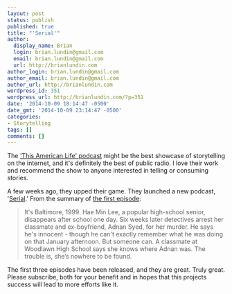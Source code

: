 ```yaml
---
layout: post
status: publish
published: true
title: "'Serial'"
author:
  display_name: Brian
  login: brian.lundin@gmail.com
  email: brian.lundin@gmail.com
  url: http://brianlundin.com
author_login: brian.lundin@gmail.com
author_email: brian.lundin@gmail.com
author_url: http://brianlundin.com
wordpress_id: 351
wordpress_url: http://brianlundin.com/?p=351
date: '2014-10-09 18:14:47 -0500'
date_gmt: '2014-10-09 23:14:47 -0500'
categories:
- Storytelling
tags: []
comments: []
---
```

<p>The <a href="http://www.thisamericanlife.org">'This American Life' podcast</a> might be the best showcase of storytelling on the internet, and it's definitely the best of public radio. I love their work and recommend the show to anyone interested in telling or consuming stories.</p>
<p>A few weeks ago, they upped their game. They launched a new podcast, '<a href="http://serialpodcast.org">Serial</a>.' From the summary of <a href="http://serialpodcast.org/season-one/1/the-alibi">the first episode</a>:</p>
<blockquote><p>It's Baltimore, 1999. Hae Min Lee, a popular high-school senior, disappears after school one day. Six weeks later detectives arrest her classmate and ex-boyfriend, Adnan Syed, for her murder. He says he's innocent - though he can't exactly remember what he was doing on that January afternoon. But someone can. A classmate at Woodlawn High School says she knows where Adnan was. The trouble is, she’s nowhere to be found.</p></blockquote>
<p>The first three episodes have been released, and they are great. Truly great. Please subscribe, both for your benefit and in hopes that this projects success will lead to more efforts like it.</p>
